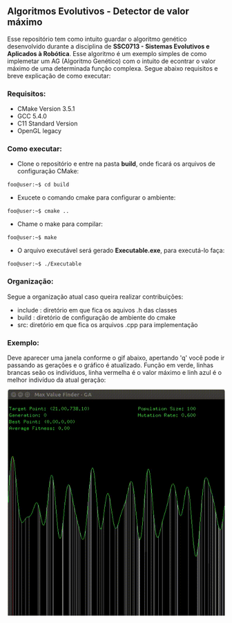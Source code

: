 ## Algoritmos Evolutivos - Detector de valor máximo

Esse repositório tem como intuito guardar o algoritmo genético desenvolvido durante a disciplina de **SSC0713 - Sistemas Evolutivos e Aplicados à Robótica**. Esse algoritmo é um exemplo simples de como implemetar um AG (Algoritmo Genético) com o intuito de econtrar o valor máximo de uma determinada função complexa. Segue abaixo requisitos e breve explicação de como executar:

### Requisitos:
- CMake Version 3.5.1
- GCC 5.4.0
- C11 Standard Version
- OpenGL legacy

### Como executar:
- Clone o repositório e entre na pasta **build**, onde ficará os arquivos de configuração CMake: 
```console
foo@user:~$ cd build
```
- Exucete o comando cmake para configurar o ambiente:
```console
foo@user:~$ cmake ..
```
- Chame o make para compilar:
```console
foo@user:~$ make
```
- O arquivo executável será gerado **Executable.exe**, para executá-lo faça:
```console
foo@user:~$ ./Executable
```

### Organização:
Segue a organização atual caso queira realizar contribuições:
- include : diretório em que fica os aquivos .h das classes
- build : diretório de configuração de ambiente do cmake
- src: diretório em que fica os arquivos .cpp para implementação

### Exemplo:
Deve aparecer uma janela conforme o gif abaixo, apertando 'q' você pode ir passando as gerações e o gráfico é atualizado. Função em verde, linhas brancas seão os indivíduos, linha vermelha é o valor máximo e linh azul é o melhor indivíduo da atual geração:

![Alt Text](https://raw.githubusercontent.com/MatheusBorgesKamla/Max_Found_GA/master/gif/Max_Value_Detection_GA-2020-09-20_14.17.43.gif)

